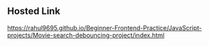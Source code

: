 ## Hosted Link
https://rahul9695.github.io/Beginner-Frontend-Practice/JavaScript-projects/Movie-search-debouncing-project/index.html
